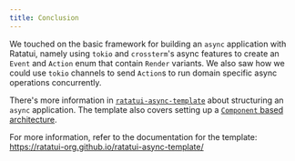 ```yaml
---
title: Conclusion
---
```


We touched on the basic framework for building an `async` application with Ratatui, namely using
`tokio` and `crossterm`'s async features to create an `Event` and `Action` enum that contain
`Render` variants. We also saw how we could use `tokio` channels to send `Action`s to run domain
specific async operations concurrently.

There's more information in
[`ratatui-async-template`](https://github.com/ratatui-org/ratatui-async-template) about structuring
an `async` application. The template also covers setting up a
[`Component` based architecture](../../../concepts/application-patterns/component-architecture).

For more information, refer to the documentation for the template:
<https://ratatui-org.github.io/ratatui-async-template/>
